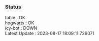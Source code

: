 ### Status


table : OK  
hogwarts : OK  
icy-bot : DOWN  
Latest Update : 2023-08-17 18:09:11.729071
